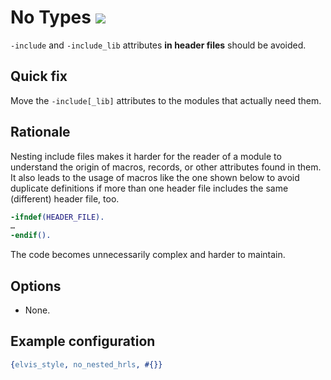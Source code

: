 # No Types [![](https://img.shields.io/badge/since-4.1.0-blue)](https://github.com/inaka/elvis_core/releases/tag/4.1.0)

`-include` and `-include_lib` attributes **in header files** should be avoided.

## Quick fix

Move the `-include[_lib]` attributes to the modules that actually need them.

## Rationale

Nesting include files makes it harder for the reader of a module to understand the origin of macros,
records, or other attributes found in them. It also leads to the usage of macros like the one shown
below to avoid duplicate definitions if more than one header file includes the same (different) header
file, too.

```erlang
-ifndef(HEADER_FILE).
…
-endif().
```

The code becomes unnecessarily complex and harder to maintain.

## Options

- None.

## Example configuration

```erlang
{elvis_style, no_nested_hrls, #{}}
```
